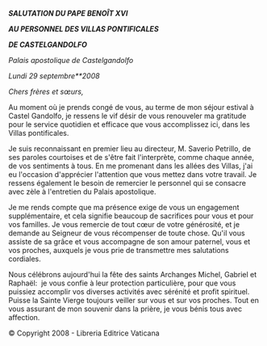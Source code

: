 ***SALUTATION DU PAPE BENOÎT XVI***

***AU PERSONNEL DES VILLAS PONTIFICALES***

***DE CASTELGANDOLFO***

*Palais apostolique de Castelgandolfo*

*Lundi 29 septembre**2008*

*Chers frères et sœurs,*

Au moment où je prends congé de vous, au terme de mon séjour estival à Castel Gandolfo, je ressens le vif désir de vous renouveler ma gratitude pour le service quotidien et efficace que vous accomplissez ici, dans les Villas pontificales.

Je suis reconnaissant en premier lieu au directeur, M. Saverio Petrillo, de ses paroles courtoises et de s'être fait l'interprète, comme chaque année, de vos sentiments à tous. En me promenant dans les allées des Villas, j'ai eu l'occasion d'apprécier l'attention que vous mettez dans votre travail. Je ressens également le besoin de remercier le personnel qui se consacre avec zèle à l'entretien du Palais apostolique.

Je me rends compte que ma présence exige de vous un engagement supplémentaire, et cela signifie beaucoup de sacrifices pour vous et pour vos familles. Je vous remercie de tout cœur de votre générosité, et je demande au Seigneur de vous récompenser de toute chose. Qu'il vous assiste de sa grâce et vous accompagne de son amour paternel, vous et vos proches, auxquels je vous prie de transmettre mes salutations cordiales.

Nous célébrons aujourd'hui la fête des saints Archanges Michel, Gabriel et Raphaël:  je vous confie à leur protection particulière, pour que vous puissiez accomplir vos diverses activités avec sérénité et profit spirituel. Puisse la Sainte Vierge toujours veiller sur vous et sur vos proches. Tout en vous assurant de mon souvenir dans la prière, je vous bénis tous avec affection.

© Copyright 2008 - Libreria Editrice Vaticana